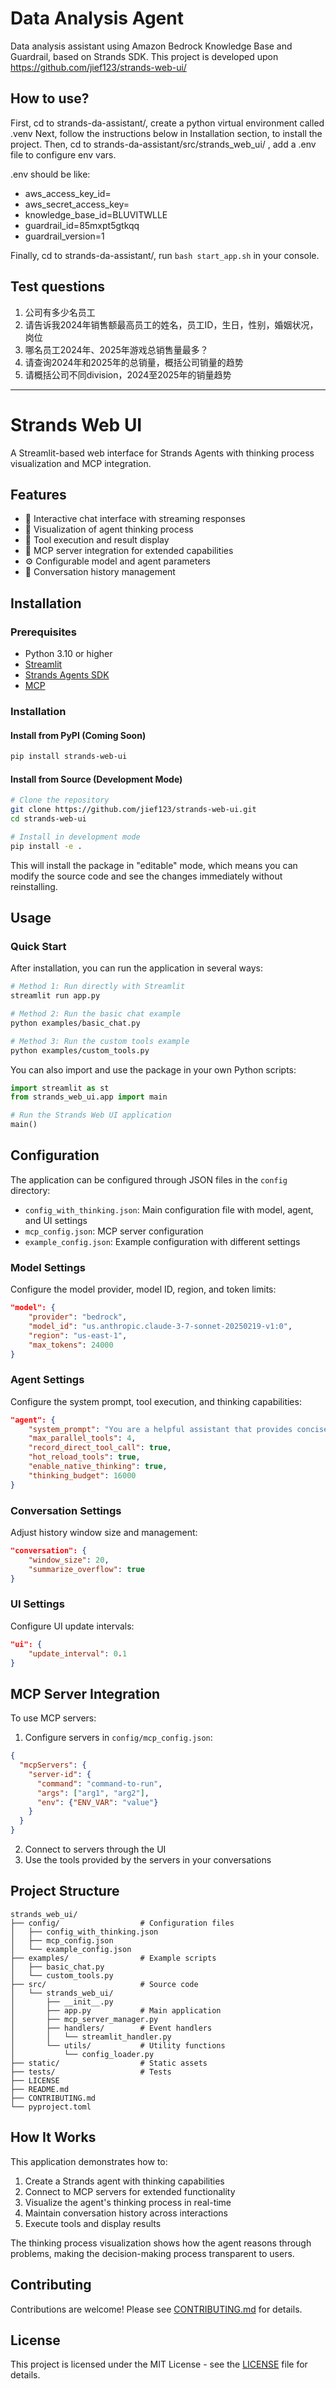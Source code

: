 # Data Analysis Agent 
Data analysis assistant using Amazon Bedrock Knowledge Base and Guardrail, based on Strands SDK.
This project is developed upon https://github.com/jief123/strands-web-ui/

## How to use?
First, cd to strands-da-assistant/, create a python virtual environment called .venv
Next, follow the instructions below in Installation section, to install the project.
Then, cd to strands-da-assistant/src/strands_web_ui/ , add a .env file to configure env vars.

.env should be like:
- aws_access_key_id=<your ak here>
- aws_secret_access_key=<your sk here>
- knowledge_base_id=BLUVITWLLE
- guardrail_id=85mxpt5gtkqq
- guardrail_version=1

Finally, cd to strands-da-assistant/, run `bash start_app.sh` in your console.

## Test questions
1. 公司有多少名员工
2. 请告诉我2024年销售额最高员工的姓名，员工ID，生日，性别，婚姻状况，岗位
3. 哪名员工2024年、2025年游戏总销售量最多？
4. 请查询2024年和2025年的总销量，概括公司销量的趋势
5. 请概括公司不同division，2024至2025年的销量趋势


--------------------
# Strands Web UI

A Streamlit-based web interface for Strands Agents with thinking process visualization and MCP integration.

## Features

- 🤖 Interactive chat interface with streaming responses
- 💭 Visualization of agent thinking process
- 🔧 Tool execution and result display
- 🔌 MCP server integration for extended capabilities
- ⚙️ Configurable model and agent parameters
- 💬 Conversation history management

## Installation

### Prerequisites

- Python 3.10 or higher
- [Streamlit](https://streamlit.io/)
- [Strands Agents SDK](https://github.com/strands-agents/sdk-python)
- [MCP](https://github.com/model-context-protocol/mcp)

### Installation

#### Install from PyPI (Coming Soon)

```bash
pip install strands-web-ui
```

#### Install from Source (Development Mode)

```bash
# Clone the repository
git clone https://github.com/jief123/strands-web-ui.git
cd strands-web-ui

# Install in development mode
pip install -e .
```

This will install the package in "editable" mode, which means you can modify the source code and see the changes immediately without reinstalling.

## Usage

### Quick Start

After installation, you can run the application in several ways:

```bash
# Method 1: Run directly with Streamlit
streamlit run app.py

# Method 2: Run the basic chat example
python examples/basic_chat.py

# Method 3: Run the custom tools example
python examples/custom_tools.py
```

You can also import and use the package in your own Python scripts:

```python
import streamlit as st
from strands_web_ui.app import main

# Run the Strands Web UI application
main()
```

## Configuration

The application can be configured through JSON files in the `config` directory:

- `config_with_thinking.json`: Main configuration file with model, agent, and UI settings
- `mcp_config.json`: MCP server configuration
- `example_config.json`: Example configuration with different settings

### Model Settings

Configure the model provider, model ID, region, and token limits:

```json
"model": {
    "provider": "bedrock",
    "model_id": "us.anthropic.claude-3-7-sonnet-20250219-v1:0",
    "region": "us-east-1",
    "max_tokens": 24000
}
```

### Agent Settings

Configure the system prompt, tool execution, and thinking capabilities:

```json
"agent": {
    "system_prompt": "You are a helpful assistant that provides concise, accurate information.",
    "max_parallel_tools": 4,
    "record_direct_tool_call": true,
    "hot_reload_tools": true,
    "enable_native_thinking": true,
    "thinking_budget": 16000
}
```

### Conversation Settings

Adjust history window size and management:

```json
"conversation": {
    "window_size": 20,
    "summarize_overflow": true
}
```

### UI Settings

Configure UI update intervals:

```json
"ui": {
    "update_interval": 0.1
}
```

## MCP Server Integration

To use MCP servers:

1. Configure servers in `config/mcp_config.json`:

```json
{
  "mcpServers": {
    "server-id": {
      "command": "command-to-run",
      "args": ["arg1", "arg2"],
      "env": {"ENV_VAR": "value"}
    }
  }
}
```

2. Connect to servers through the UI
3. Use the tools provided by the servers in your conversations

## Project Structure

```
strands_web_ui/
├── config/                  # Configuration files
│   ├── config_with_thinking.json
│   ├── mcp_config.json
│   └── example_config.json
├── examples/                # Example scripts
│   ├── basic_chat.py
│   └── custom_tools.py
├── src/                     # Source code
│   └── strands_web_ui/
│       ├── __init__.py
│       ├── app.py           # Main application
│       ├── mcp_server_manager.py
│       ├── handlers/        # Event handlers
│       │   └── streamlit_handler.py
│       └── utils/           # Utility functions
│           └── config_loader.py
├── static/                  # Static assets
├── tests/                   # Tests
├── LICENSE
├── README.md
├── CONTRIBUTING.md
└── pyproject.toml
```

## How It Works

This application demonstrates how to:

1. Create a Strands agent with thinking capabilities
2. Connect to MCP servers for extended functionality
3. Visualize the agent's thinking process in real-time
4. Maintain conversation history across interactions
5. Execute tools and display results

The thinking process visualization shows how the agent reasons through problems, making the decision-making process transparent to users.

## Contributing

Contributions are welcome! Please see [CONTRIBUTING.md](CONTRIBUTING.md) for details.

## License

This project is licensed under the MIT License - see the [LICENSE](LICENSE) file for details.
